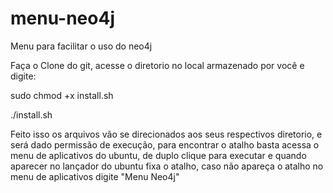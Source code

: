 # menu-neo4j
Menu para facilitar o uso do neo4j


Faça o Clone do git, acesse o diretorio no local armazenado por você e digite:
  
  sudo chmod +x install.sh

  ./install.sh
  
Feito isso os arquivos vão se direcionados aos seus respectivos diretorio, e será dado permissão de execução, para encontrar o atalho basta acessa o menu de aplicativos do ubuntu, de duplo clique para executar e quando aparecer no lançador do ubuntu fixa o atalho, caso não apareça o atalho no menu de aplicativos digite "Menu Neo4j" 
